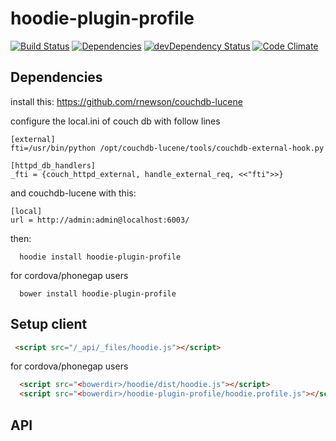 hoodie-plugin-profile
====================

[![Build Status](https://travis-ci.org/greenlizard/hoodie-plugin-profile.svg?branch=master)](https://travis-ci.org/greenlizard/hoodie-plugin-profile) [![Dependencies](https://david-dm.org/greenlizard/hoodie-plugin-profile.png)](https://david-dm.org/greenlizard/hoodie-plugin-profile) [![devDependency Status](https://david-dm.org/greenlizard/hoodie-plugin-profile/dev-status.svg)](https://david-dm.org/greenlizard/hoodie-plugin-profile#info=devDependencies) [![Code Climate](https://codeclimate.com/github/greenlizard/hoodie-plugin-notification/badges/gpa.svg)](https://codeclimate.com/github/greenlizard/hoodie-plugin-profile)

## Dependencies

install this: https://github.com/rnewson/couchdb-lucene

configure the local.ini of couch db with follow lines

```
[external]
fti=/usr/bin/python /opt/couchdb-lucene/tools/couchdb-external-hook.py

[httpd_db_handlers]
_fti = {couch_httpd_external, handle_external_req, <<"fti">>}
```

and couchdb-lucene with this:
```
[local]
url = http://admin:admin@localhost:6003/
```


then:
```shell
  hoodie install hoodie-plugin-profile
```

for cordova/phonegap users
```shell
  bower install hoodie-plugin-profile
```

## Setup client
```html
 <script src="/_api/_files/hoodie.js"></script>
```
for cordova/phonegap users

```html
  <script src="<bowerdir>/hoodie/dist/hoodie.js"></script>
  <script src="<bowerdir>/hoodie-plugin-profile/hoodie.profile.js"></script>
```

## API


